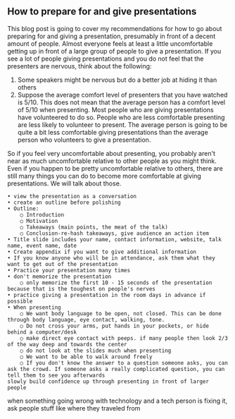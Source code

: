 ## How to prepare for and give presentations
This blog post is going to cover my recommendations for how to go about preparing for and giving a presentation, presumably in front of a decent amount of people. Almost everyone feels at least a little uncomfortable getting up in front of a large group of people to give a presentation. If you see a lot of people giving presentations and you do not feel that the presenters are nervous, think about the following:
1. Some speakers might be nervous but do a better job at hiding it than others  
1. Suppose the average comfort level of presenters that you have watched is 5/10. This does not mean that the average person has a comfort level of 5/10 when presenting. Most people who are giving presentations have volunteered to do so. People who are less comfortable presenting are less likely to volunteer to present. The average person is going to be quite a bit less comfortable giving presentations than the average person who volunteers to give a presentation.

So if you feel very uncomfortable about presenting, you probably aren't near as much uncomfortable relative to other people as you might think. Even if you happen to be pretty uncomfortable relative to others, there are still many things you can do to become more comfortable at giving presentations. We will talk about those.



	• view the presentation as a conversation
	• create an outline before polishing
	• Outline:
		○ Introduction
		○ Motivation
		○ Takeaways (main points, the meat of the talk)
		○ Conclusion-re-hash takeaways, give audience an action item
	• Title slide includes your name, contact information, website, talk name, event name, date
	• Create appendix if you want to give additional information
	• If you know anyone who will be in attendance, ask them what they want to get out of the presentation
	• Practice your presentation many times
	• don't memorize the presentation
		○ only memorize the first 10 - 15 seconds of the presentation because that is the toughest on people's nerves
	• practice giving a presentation in the room days in advance if possible
	• When presenting
		○ We want body language to be open, not closed. This can be done through body language, eye contact, walking, tone.
		○ Do not cross your arms, put hands in your pockets, or hide behind a computer/desk
		○ make direct eye contact with peeps. if many people then look 2/3 of the way deep and towards the center
		○ do not look at the slides much when presenting
		○ We want to be able to walk around freely
		○ If you don't know the answer to a question someone asks, you can ask the crowd. If someone asks a really complicated question, you can tell them to see you afterwards
	slowly build confidence up through presenting in front of larger people
when something going wrong with technology and a tech person is fixing it, ask people stuff like where they traveled from

